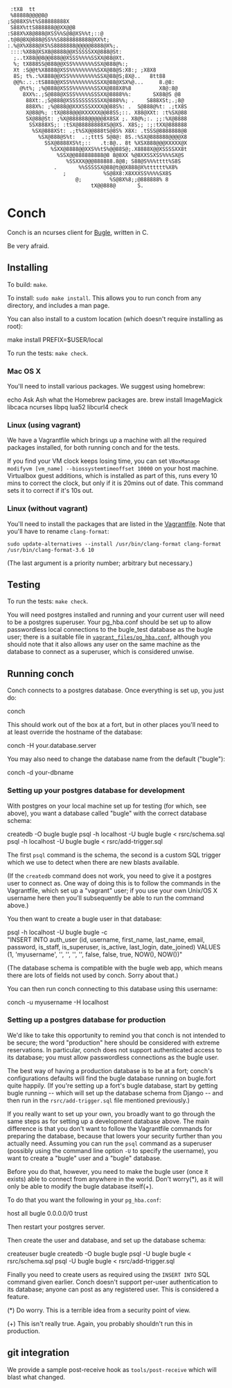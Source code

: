 
     :tX8  tt
     %88888@@@@8@
    ;S@88XS%t%S88888888X
     S88X%ttS888888@@XX@@8
    :S88X%X8@888@XSS%%S@8@XS%%t;::@
    .t@8@8X@888@SS%%S8888888888@XX%t;
    :.%@X%X888@XS%S8888888@@@@@8888@X%;.
     ::::%X88@XSX8@8888@@XSSSSSXX@888@St:
      ;..tX88@@8@@888@@XSSS%%%%SSXX@88@Xt.
      %; tX888SS@888@@XSS%%%%%%%SSX@888@%:;
      Xt :S@@t%X8888@XSS%%%%%%%%%SXX@88@S:X8:; ;X8X8
      8S; t%.:%X888@@XSS%%%%%%%%%SSX@88@S;8X@..   8tt88
      @@%:.:.:tS888@@XSS%%%%%%%%SSXX@88@XSX%@...     8.@8:
        @%t%; ;%@888@XSSS%%%%%%%SSXX@888X8%8         X8@:8@
         8XX%:.;S@888@XSSS%%%%%SSSXX@8888%%:       SX88@S @8
          88Xt:.;S@888@XSSSSSSSSSSXX@888%%; .    S888XSt;.;8@
          888X%: ;%@888@@XXXSSSXXXX@@88S%: .  S@888@%t: .;tX8S
          X@88@%; :tX@888@@@XXXXXX@@88SS;::. X88@XXt: :t%SX@88
          SX@88@St: ;%X@888888@@@@@8X8SX ;. X8@%;:. ;;:%X@8888
           SSX888XS;: :tSX@88888888XS@@XS. X8S;; :;:tXX@888888
            %SX@888XSt: .;t%SX@@888tS@8S% X8X: .tSSS@8888888@8
              %SX@888@S%t:  .:;tttS S@8@: 8S.:%SX@888888@@@@X8
                SSX@8888XS%t;::   .t:8@.. 8t %XSX888@@@XXXXX@X
                  %SXX@8888@@XXS%%tS%@@88S@;.X8888X@@XSSSSXX8t
                    %SSX@@888888888@8 8@8XX %@8XXSSXSS%%%SX@S
                       %SSXXX@@@888888.8@8; S88@S%%%tttt%S8S
                   .       %%SSSSSX@88@t@@X888@X%tttttt%X8%
                      ;            %S@8X8:X8XXXSS%%%%SX8S
                          @;         %S@8X%8;;@888888% 8
                               tX@@888@       S.

# Conch

Conch is an ncurses client for [Bugle](https://github.com/devfort/bugle), written in C.

Be very afraid.

## Installing

To build: `make`.

To install: `sudo make install`. This allows you to run conch from any
directory, and includes a man page.

You can also install to a custom location (which doesn't require
installing as root):

  make install PREFIX=$USER/local

To run the tests: `make check`.

### Mac OS X

You'll need to install various packages. We suggest using homebrew:

  echo Ask Ash what the Homebrew packages are.
  brew install ImageMagick libcaca ncurses libpq lua52 libcurl4 check

### Linux (using vagrant)

We have a Vagrantfile which brings up a machine with all the required
packages installed, for both running conch and for the tests.

If you find your VM clock keeps losing time, you can set
`VBoxManage modifyvm [vm_name] --biossystemtimeoffset 10000` on your host
machine. Virtualbox guest additions, which is installed as part of this,
runs every 10 mins to correct the clock, but only if it is 20mins out of date.
This command sets it to correct if it's 10s out.

### Linux (without vagrant)

You'll need to install the packages that are listed in the
[Vagrantfile](Vagrantfile). Note that you'll have to rename
`clang-format`:

    sudo update-alternatives --install /usr/bin/clang-format clang-format /usr/bin/clang-format-3.6 10

(The last argument is a priority number; arbitrary but necessary.)

## Testing

To run the tests: `make check`.

You will need postgres installed and running and your current user
will need to be a postgres superuser. Your pg\_hba.conf should be set
up to allow passwordless local connections to the bugle\_test database
as the bugle user; there is a suitable file in
[`vagrant_files/pg_hba.conf`](vagrant_files/pg_hba.conf), although you
should note that it also allows any user on the same machine as the
database to connect as a superuser, which is considered unwise.

## Running conch

Conch connects to a postgres database. Once everything is set up,
you just do:

  conch

This should work out of the box at a fort, but in other places you'll
need to at least override the hostname of the database:

  conch -H your.database.server

You may also need to change the database name from the default ("bugle"):

  conch -d your-dbname

### Setting up your postgres database for development

With postgres on your local machine set up for testing (for which, see
above), you want a database called "bugle" with the correct database
schema:

  createdb -O bugle bugle
  psql -h localhost -U bugle bugle < rsrc/schema.sql
  psql -h localhost -U bugle bugle < rsrc/add-trigger.sql

The first `psql` command is the schema, the second is a custom SQL
trigger which we use to detect when there are new blasts available.

(If the `createdb` command does not work, you need to give it a
postgres user to connect as. One way of doing this is to follow the
commands in the Vagrantfile, which set up a "vagrant" user; if you use
your own Unix/OS X username here then you'll subsequently be able to
run the command above.)

You then want to create a bugle user in that database:

  psql -h localhost -U bugle bugle -c \
  "INSERT INTO auth_user (id, username, first_name, last_name, email, password, is_staff, is_superuser, is_active, last_login, date_joined) VALUES (1, 'myusername', '', '', '', '', false, false, true, NOW(), NOW())"

(The database schema is compatible with the bugle web app, which means
there are lots of fields not used by conch. Sorry about that.)

You can then run conch connecting to this database using this username:

  conch -u myusername -H localhost

### Setting up a postgres database for production

We'd like to take this opportunity to remind you that conch is not
intended to be secure; the word "production" here should be considered
with extreme reservations. In particular, conch does not support
authenticated access to its database; you must allow passwordless
connections as the bugle user.

The best way of having a production database is to be at a fort;
conch's configurations defaults will find the bugle database running
on bugle.fort quite happily. (If you're setting up a fort's bugle
database, start by getting bugle running -- which will set up the
database schema from Django -- and then run in the
`rsrc/add-trigger.sql` file mentioned previously.)

If you really want to set up your own, you broadly want to go through
the same steps as for setting up a development database above. The
main difference is that you don't want to follow the Vagrantfile
commands for preparing the database, because that lowers your security
further than you actually need. Assuming you can run the `psql`
command as a superuser (possibly using the command line option `-U` to
specify the username), you want to create a "bugle" user and a "bugle"
database.

Before you do that, however, you need to make the bugle user (once it
exists) able to connect from anywhere in the world. Don't worry(*), as
it will only be able to modify the bugle database itself(+).

To do that you want the following in your `pg_hba.conf`:

  host all bugle 0.0.0.0/0 trust

Then restart your postgres server.

Then create the user and database, and set up the database schema:

  createuser bugle
  createdb -O bugle bugle
  psql -U bugle bugle < rsrc/schema.sql
  psql -U bugle bugle < rsrc/add-trigger.sql

Finally you need to create users as required using the `INSERT INTO`
SQL command given earlier. Conch doesn't support per-user
authentication to its database; anyone can post as any registered
user. This is considered a feature.

(*) Do worry. This is a terrible idea from a security point of view.

(+) This isn't really true. Again, you probably shouldn't run this in
    production.

## git integration

We provide a sample post-receive hook as `tools/post-receive` which
will blast what changed.
